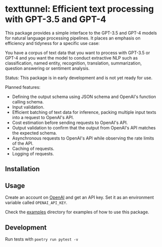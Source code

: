 # texttunnel: Efficient text processing with GPT-3.5 and GPT-4

This package provides a simple interface to the GPT-3.5 and GPT-4 models for natural language processing pipelines. It places an emphasis on efficiency and tidyness for a specific use case:

You have a corpus of text data that you want to process with GPT-3.5 or GPT-4 and you want the model to conduct extractive NLP such as classification, named entity, recognition, translation, summarization, question answering or sentiment analysis.

Status: This package is in early development and is not yet ready for use.

Planned features:

- Defining the output schema using JSON schema and OpenAI's function calling schema.
- Input validation.
- Efficient batching of text data for inference, packing multiple input texts into a request to OpenAI's API.
- Cost estimation before sending requests to OpenAI's API.
- Output validation to confirm that the output from OpenAI's API matches the expected schema.
- Asynchronous requests to OpenAI's API while observing the rate limits of the API.
- Caching of requests.
- Logging of requests.

## Installation

## Usage

Create an account on [OpenAI](https://openai.com) and get an API key. Set it as an environment variable called `OPENAI_API_KEY`.

Check the [examples](examples) directory for examples of how to use this package.

## Development

Run tests with `poetry run pytest -v`
